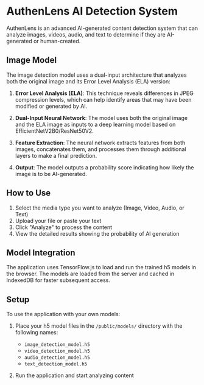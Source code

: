 
# AuthenLens AI Detection System

AuthenLens is an advanced AI-generated content detection system that can analyze images, videos, audio, and text to determine if they are AI-generated or human-created.

## Image Model

The image detection model uses a dual-input architecture that analyzes both the original image and its Error Level Analysis (ELA) version:

1. **Error Level Analysis (ELA)**: This technique reveals differences in JPEG compression levels, which can help identify areas that may have been modified or generated by AI.

2. **Dual-Input Neural Network**: The model uses both the original image and the ELA image as inputs to a deep learning model based on EfficientNetV2B0/ResNet50V2.

3. **Feature Extraction**: The neural network extracts features from both images, concatenates them, and processes them through additional layers to make a final prediction.

4. **Output**: The model outputs a probability score indicating how likely the image is to be AI-generated.

## How to Use

1. Select the media type you want to analyze (Image, Video, Audio, or Text)
2. Upload your file or paste your text
3. Click "Analyze" to process the content
4. View the detailed results showing the probability of AI generation

## Model Integration

The application uses TensorFlow.js to load and run the trained h5 models in the browser. The models are loaded from the server and cached in IndexedDB for faster subsequent access.

## Setup

To use the application with your own models:

1. Place your h5 model files in the `/public/models/` directory with the following names:
   - `image_detection_model.h5`
   - `video_detection_model.h5`
   - `audio_detection_model.h5`
   - `text_detection_model.h5`

2. Run the application and start analyzing content
